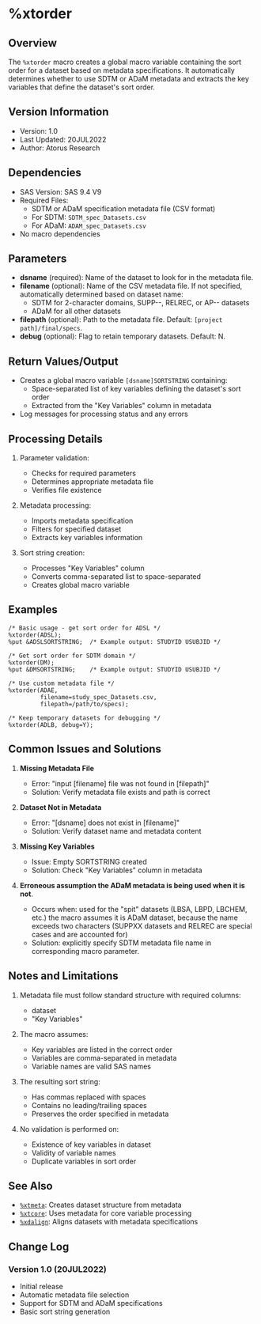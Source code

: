 # %xtorder

## Overview
The `%xtorder` macro creates a global macro variable containing the sort order for a dataset based on metadata specifications. It automatically determines whether to use SDTM or ADaM metadata and extracts the key variables that define the dataset's sort order.

## Version Information
- Version: 1.0
- Last Updated: 20JUL2022
- Author: Atorus Research

## Dependencies
- SAS Version: SAS 9.4 V9
- Required Files:
  - SDTM or ADaM specification metadata file (CSV format)
  - For SDTM: `SDTM_spec_Datasets.csv`
  - For ADaM: `ADAM_spec_Datasets.csv`
- No macro dependencies

## Parameters
- **dsname** (required): Name of the dataset to look for in the metadata file.
- **filename** (optional): Name of the CSV metadata file. If not specified, automatically determined based on dataset name:
  - SDTM for 2-character domains, SUPP--, RELREC, or AP-- datasets
  - ADaM for all other datasets
- **filepath** (optional): Path to the metadata file. Default: `[project path]/final/specs`.
- **debug** (optional): Flag to retain temporary datasets. Default: N.

## Return Values/Output
- Creates a global macro variable `[dsname]SORTSTRING` containing:
  - Space-separated list of key variables defining the dataset's sort order
  - Extracted from the "Key Variables" column in metadata
- Log messages for processing status and any errors

## Processing Details
1. Parameter validation:
   - Checks for required parameters
   - Determines appropriate metadata file
   - Verifies file existence

2. Metadata processing:
   - Imports metadata specification
   - Filters for specified dataset
   - Extracts key variables information

3. Sort string creation:
   - Processes "Key Variables" column
   - Converts comma-separated list to space-separated
   - Creates global macro variable

## Examples
```sas
/* Basic usage - get sort order for ADSL */
%xtorder(ADSL);
%put &ADSLSORTSTRING;  /* Example output: STUDYID USUBJID */

/* Get sort order for SDTM domain */
%xtorder(DM);
%put &DMSORTSTRING;    /* Example output: STUDYID USUBJID */

/* Use custom metadata file */
%xtorder(ADAE, 
         filename=study_spec_Datasets.csv,
         filepath=/path/to/specs);

/* Keep temporary datasets for debugging */
%xtorder(ADLB, debug=Y);
```

## Common Issues and Solutions
1. **Missing Metadata File**
   - Error: "input [filename] file was not found in [filepath]"
   - Solution: Verify metadata file exists and path is correct

2. **Dataset Not in Metadata**
   - Error: "[dsname] does not exist in [filename]"
   - Solution: Verify dataset name and metadata content

3. **Missing Key Variables**
   - Issue: Empty SORTSTRING created
   - Solution: Check "Key Variables" column in metadata
   
4. **Erroneous assumption the ADaM metadata is being used when it is not**.
   - Occurs when: used for the "spit" datasets (LBSA, LBPD, LBCHEM, etc.) the macro assumes it is ADaM dataset, because the name exceeds two characters (SUPPXX datasets and RELREC are special cases and are accounted for)
   - Solution: explicitly specify SDTM metadata file name in corresponding macro parameter.

## Notes and Limitations
1. Metadata file must follow standard structure with required columns:
   - dataset
   - "Key Variables"

2. The macro assumes:
   - Key variables are listed in the correct order
   - Variables are comma-separated in metadata
   - Variable names are valid SAS names

3. The resulting sort string:
   - Has commas replaced with spaces
   - Contains no leading/trailing spaces
   - Preserves the order specified in metadata

4. No validation is performed on:
   - Existence of key variables in dataset
   - Validity of variable names
   - Duplicate variables in sort order

## See Also
- [`%xtmeta`](/man/global/xtmeta.md): Creates dataset structure from metadata
- [`%xtcore`](/man/global/xtcore.md): Uses metadata for core variable processing
- [`%xdalign`](/man/global/xdalign.md): Aligns datasets with metadata specifications

## Change Log
### Version 1.0 (20JUL2022)
- Initial release
- Automatic metadata file selection
- Support for SDTM and ADaM specifications
- Basic sort string generation 